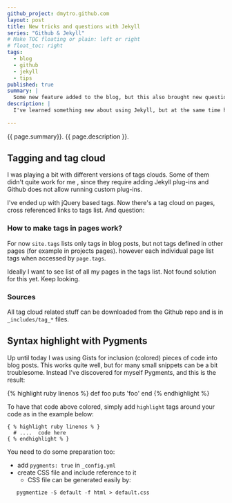 ```yaml
---
github_project: dmytro.github.com
layout: post
title: New tricks and questions with Jekyll
series: "Github & Jekyll"
# Make TOC floating or plain: left or right
# float_toc: right
tags:
  - blog
  - github
  - jekyll
  - tips
published: true
summary: |
  Some new feature added to the blog, but this also brought new questions
description: |
  I've learned something new about using Jekyll, but at the same time have some new questions not resolved yet
  
---
```


<p class="italic"> {{ page.summary}}. {{ page.description }}. </p>

## Tagging and tag cloud

I was playing a bit with different versions of tags clouds. Some of them didn't quite work for me , since they require adding Jekyll plug-ins and Github does not allow running custom plug-ins.

I've ended up with jQuery based tags. Now there's a tag cloud on pages, cross referenced links to tags list. And question:

### How to make tags in pages work?

For now ` site.tags ` lists only tags in blog posts, but not tags defined in other pages (for example in projects pages). however each individual page list tags when accessed by `page.tags`. 

Ideally I want to see list of all my pages in the tags list.  Not found solution for this yet. Keep looking.

### Sources

All tag cloud related stuff can be downloaded from the Github repo and is in `_includes/tag_*` files.

## Syntax highlight with Pygments

Up until today I was using Gists for inclusion (colored) pieces of code into blog posts. This works quite well, but for many small snippets can be a bit troublesome. Instead I've discovered for myself Pygments, and this is the result:

{% highlight ruby linenos %}
def foo
  puts 'foo'
end
{% endhighlight %}

To have that code above colored, simply add `highlight` tags around your code as in the example below:


    { % highlight ruby linenos % }
      # ....  code here
    { % endhighlight % }

You need to do some preparation too:

* add `pygments: true` in `_config.yml`
* create CSS file and include reference to it
  - CSS file can be generated easily by:
```  
   pygmentize -S default -f html > default.css
```
